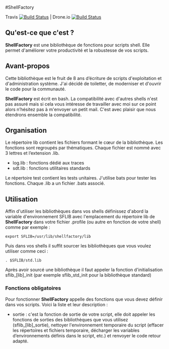 ﻿#﻿ShellFactory


Travis [![Build
Status](https://travis-ci.org/cchaudier/shellfactory.svg?branch=master)](https://travis-ci.org/cchaudier/shellfactory)
| Drone.io [![Build
Status](https://drone.io/github.com/cchaudier/shellfactory/status.png)](https://drone.io/github.com/cchaudier/shellfactory/latest)

## Qu'est-ce que c'est ?

**ShellFactory** est une bibliothèque de fonctions pour scripts shell. Elle permet d'améliorer votre productivité et la robustesse de vos scripts.

## Avant-propos

Cette bibliothèque est le fruit de 8 ans d’écriture de scripts d'exploitation et d'administration système. J'ai décidé de toiletter, de moderniser et d'ouvrir le code pour la communauté.

**ShellFactory** est écrit en bash. La compatibilité avec d'autres shells n'est pas assuré mais si cela vous intéresse de travailler avec moi sur ce point alors n’hésitez pas à m'envoyer un petit mail. C'est avec plaisir que nous étendrons ensemble la compatibilité.

## Organisation

Le répertoire lib contient les fichiers formant le cœur de la bibliothèque. Les fonctions sont regroupés par thématiques. Chaque fichier est nommé avec 3 lettres et l’extension .lib.
* log.lib : fonctions dédié aux traces
* sdt.lib : fonctions utilitaires standards

Le répertoire test contient les tests unitaires. J'utilise bats pour tester les fonctions. Chaque .lib a un fichier .bats associé. 

## Utilisation

Affin d'utiliser les bibliothèques dans vos shells définissez d'abord la variable d'environnement SFLIB avec l'emplacement du répertoire lib de **ShellFactory** dans votre fichier .profile (ou autre en fonction de votre shell) comme par exemple :

    export SFLIB=/usr/lib/shellfactory/lib
    
Puis dans vos shells il suffit sourcer les bibliothèques que vous voulez utiliser comme ceci :
    
    . $SFLIB/std.lib

Après avoir sourcé une bibliothèque il faut appeler la fonction d'initialisation sflib_[lib]_init (par exemple sflib_std_init pour la bibliothèque standard)

### Fonctions obligatoires

Pour fonctionner **ShellFactory** appelle des fonctions que vous devez définir dans vos scripts. Voici la liste et leur description :
* sortie : c'est la fonction de sortie de votre script, elle doit appeler les fonctions de sorties des bibliothèques que vous utilisez (sflib_[lib]_sortie), nettoyer l'environnement temporaire du script (effacer les répertoires et fichiers temporaire, décharger les variables d’environnements définis dans le script, etc.) et renvoyer le code retour adapté.
